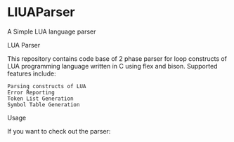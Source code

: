 # LIUAParser
A Simple LUA language parser 

LUA Parser

This repository contains code base of 2 phase parser for loop constructs of LUA programming language written in C using flex and bison.
Supported features include:

    Parsing constructs of LUA
    Error Reporting
    Token List Generation
    Symbol Table Generation
    

Usage

If you want to check out the parser:

    



